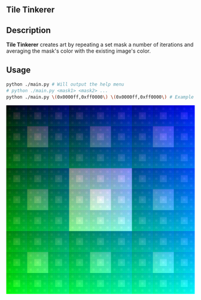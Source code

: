 ## Tile Tinkerer

## Description

**Tile Tinkerer** creates art by repeating a set mask a number of iterations and averaging the mask's color with the existing image's color.

## Usage

```sh
python ./main.py # Will output the help menu
# python ./main.py <mask1> <mask2> ...
python ./main.py \(0x0000ff,0xff0000\) \(0x0000ff,0xff0000\) # Example of how the program takes in hex color values
```

![Sample TileArt](./tileart_[000000,000080,0000ff],[008000,ffffff,0080ff],[00ff00,00ff80,00ffff]_x6.png)
